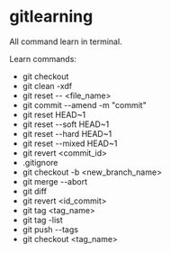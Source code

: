 # gitlearning
All command learn in terminal.

Learn commands:
- git checkout
- git clean -xdf
- git reset -- <file_name>
- git commit --amend -m "commit"
- git reset HEAD~1
- git reset --soft HEAD~1
- git reset --hard HEAD~1
- git reset --mixed HEAD~1
- git revert <commit_id>
- .gitignore
- git checkout -b <new_branch_name>
- git merge --abort
- git diff
- git revert <id_commit>
- git tag <tag_name>
- git tag -list
- git push --tags
- git checkout <tag_name>
